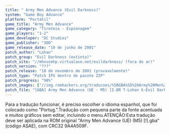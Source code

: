 ```yaml
---
title: " Army Men Advance (Evil Darkness)"
system: "Game Boy Advance"
platform: "Portátil"
game_title: "Army Men Advance"
game_category: "Tiroteio - Espionagem"
game_players: "1-2"
game_developer: "DC Studios"
game_publisher: "3DO"
game_release_date: "10 de junho de 2001"
patch_author: "Lohan"
patch_group: "Evil Darkness (extinta)"
patch_site: "//mhousehp.virtualave.net/evildarkness/ (fora do ar)"
patch_version: "???"
patch_release: "18 de novembro de 2001 (provavelmente)"
patch_type: "Patch IPS dentro de pacote ZIP"
patch_progress: "98%"
patch_images: ["//img.romhackers.org/traducoes/%5BGBA%5D%20Army%20Men%20Advance%20-%20Evil%20Darkness%20-%201.png","//img.romhackers.org/traducoes/%5BGBA%5D%20Army%20Men%20Advance%20-%20Evil%20Darkness%20-%202.png","//img.romhackers.org/traducoes/%5BGBA%5D%20Army%20Men%20Advance%20-%20Evil%20Darkness%20-%203.png"]
patch_file: "[GBA] Army Men Advance (UE - M5) [I-BR T-Lohan G-Evil Darkness P-98% A-2001].zip"
---
```

Para a tradução funcionar, é preciso escolher o idioma espanhol, que foi colocado como "Portug.".Tradução com pequena parte da fonte acentuada e muitos gráficos sem editar, incluindo o menu.ATENÇÃO:Esta tradução deve ser aplicada na ROM original "Army Men Advance (UE) (M5) [!].gba" (código ASAE), com CRC32 9A4A509F.
